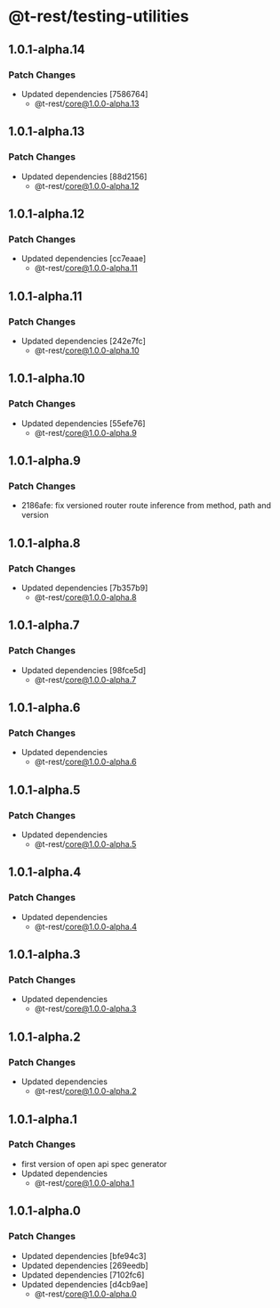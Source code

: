 # @t-rest/testing-utilities

## 1.0.1-alpha.14

### Patch Changes

- Updated dependencies [7586764]
  - @t-rest/core@1.0.0-alpha.13

## 1.0.1-alpha.13

### Patch Changes

- Updated dependencies [88d2156]
  - @t-rest/core@1.0.0-alpha.12

## 1.0.1-alpha.12

### Patch Changes

- Updated dependencies [cc7eaae]
  - @t-rest/core@1.0.0-alpha.11

## 1.0.1-alpha.11

### Patch Changes

- Updated dependencies [242e7fc]
  - @t-rest/core@1.0.0-alpha.10

## 1.0.1-alpha.10

### Patch Changes

- Updated dependencies [55efe76]
  - @t-rest/core@1.0.0-alpha.9

## 1.0.1-alpha.9

### Patch Changes

- 2186afe: fix versioned router route inference from method, path and version

## 1.0.1-alpha.8

### Patch Changes

- Updated dependencies [7b357b9]
  - @t-rest/core@1.0.0-alpha.8

## 1.0.1-alpha.7

### Patch Changes

- Updated dependencies [98fce5d]
  - @t-rest/core@1.0.0-alpha.7

## 1.0.1-alpha.6

### Patch Changes

- Updated dependencies
  - @t-rest/core@1.0.0-alpha.6

## 1.0.1-alpha.5

### Patch Changes

- Updated dependencies
  - @t-rest/core@1.0.0-alpha.5

## 1.0.1-alpha.4

### Patch Changes

- Updated dependencies
  - @t-rest/core@1.0.0-alpha.4

## 1.0.1-alpha.3

### Patch Changes

- Updated dependencies
  - @t-rest/core@1.0.0-alpha.3

## 1.0.1-alpha.2

### Patch Changes

- Updated dependencies
  - @t-rest/core@1.0.0-alpha.2

## 1.0.1-alpha.1

### Patch Changes

- first version of open api spec generator
- Updated dependencies
  - @t-rest/core@1.0.0-alpha.1

## 1.0.1-alpha.0

### Patch Changes

- Updated dependencies [bfe94c3]
- Updated dependencies [269eedb]
- Updated dependencies [7102fc6]
- Updated dependencies [d4cb9ae]
  - @t-rest/core@1.0.0-alpha.0
